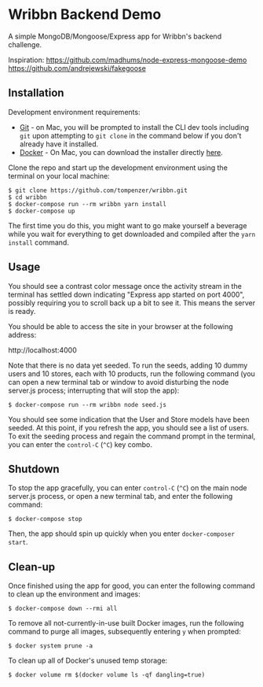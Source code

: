 # Wribbn Backend Demo
A simple MongoDB/Mongoose/Express app for Wribbn's backend challenge.

Inspiration:
https://github.com/madhums/node-express-mongoose-demo
https://github.com/andrejewski/fakegoose

## Installation

Development environment requirements:
- [Git](https://git-scm.com/) - on Mac, you will be prompted to install the CLI
dev tools including `git` upon attempting to `git clone` in the command below if
you don't already have it installed.
- [Docker](https://store.docker.com/search?offering=community&type=edition) - On
Mac, you can download the installer directly [here](https://download.docker.com/mac/stable/Docker.dmg).

Clone the repo and start up the development environment using the terminal on
your local machine:
```
$ git clone https://github.com/tompenzer/wribbn.git
$ cd wribbn
$ docker-compose run --rm wribbn yarn install
$ docker-compose up
```
The first time you do this, you might want to go make yourself a beverage while
you wait for everything to get downloaded and compiled after the `yarn install`
command.


## Usage

You should see a contrast color message once the activity stream in the terminal
has settled down indicating "Express app started on port 4000", possibly
requiring you to scroll back up a bit to see it. This means the server is ready.

You should be able to access the site in your browser at the following address:

http://localhost:4000

Note that there is no data yet seeded. To run the seeds, adding 10 dummy users
and 10 stores, each with 10 products, run the following command (you can open a
new terminal tab or window to avoid disturbing the node server.js process;
interrupting that will stop the app):
```
$ docker-compose run --rm wribbn node seed.js
```
You should see some indication that the User and Store models have been seeded.
At this point, if you refresh the app, you should see a list of users. To exit
the seeding process and regain the command prompt in the terminal, you can enter
the `control-C` (`^C`) key combo.


## Shutdown

To stop the app gracefully, you can enter `control-C` (`^C`) on the main node
server.js process, or open a new terminal tab, and enter the following command:
```
$ docker-compose stop
```
Then, the app should spin up quickly when you enter `docker-composer start`.

## Clean-up

Once finished using the app for good, you can enter the following command to
clean up the environment and images:
```
$ docker-compose down --rmi all
```

To remove all not-currently-in-use built Docker images, run the following
command to purge all images, subsequently entering `y` when prompted:
```
$ docker system prune -a
```

To clean up all of Docker's unused temp storage:
```
$ docker volume rm $(docker volume ls -qf dangling=true)
```
